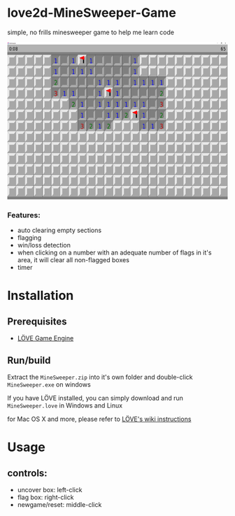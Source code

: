 # love2d-MineSweeper-Game
simple, no frills minesweeper game to help me learn code

  <a href="https://github.com/THE9rtyt/love2d-MineSweeper-Game">
    <img src="minesweeper.png" alt="minesweeper" width="625" height="360">
  </a>
  
### Features:
- auto clearing empty sections
- flagging
- win/loss detection
- when clicking on a number with an adequate number of flags in it's area, it will clear all non-flagged boxes
- timer

# Installation
## Prerequisites
 - [LÖVE Game Engine](https://love2d.org/)

## Run/build
Extract the `MineSweeper.zip` into it's own folder and double-click `MineSweeper.exe` on windows

If you have LÖVE installed, you can simply download and run `MineSweeper.love` in Windows and Linux

for Mac OS X and more, please refer to [LÖVE's wiki instructions](https://love2d.org/wiki/Getting_Started)

# Usage
## controls:
  - uncover box: left-click
  - flag box: right-click
  - newgame/reset: middle-click
